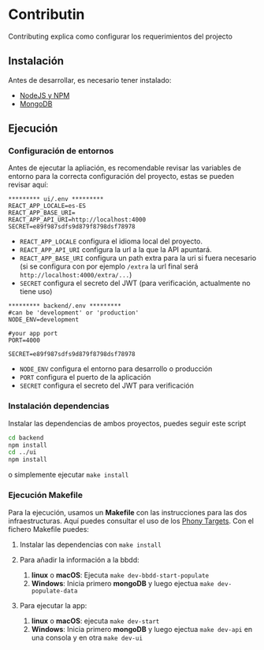 # Contributin

Contributing explica como configurar los requerimientos del projecto

## Instalación

Antes de desarrollar, es necesario tener instalado:

* [NodeJS y NPM](https://nodejs.org/)
* [MongoDB](https://www.mongodb.com)
  
## Ejecución

### Configuración de entornos

Antes de ejecutar la apliación, es recomendable revisar las variables de entorno para la correcta configuración del proyecto, estas se pueden revisar aquí:

```.env
********* ui/.env *********
REACT_APP_LOCALE=es-ES
REACT_APP_BASE_URI=
REACT_APP_API_URI=http://localhost:4000
SECRET=e89f987sdfs9d879f8798dsf78978
```

* `REACT_APP_LOCALE` configura el idioma local del proyecto.
* `REACT_APP_API_URI` configura la url a la que la API apuntará.
* `REACT_APP_BASE_URI` configura un path extra para la uri si fuera necesario (si se configura con por ejemplo `/extra` la url final será `http://localhost:4000/extra/...`)
* `SECRET` configura el secreto del JWT (para verificación, actualmente no tiene uso)

```.env
********* backend/.env *********
#can be 'development' or 'production'
NODE_ENV=development

#your app port
PORT=4000

SECRET=e89f987sdfs9d879f8798dsf78978
```

* `NODE_ENV` configura el entorno para desarrollo o producción
* `PORT` configura el puerto de la aplicación
* `SECRET` configura el secreto del JWT para verificación

### Instalación dependencias

Instalar las dependencias de ambos proyectos, puedes seguir este script

```bash
cd backend
npm install
cd ../ui
npm install
```

o simplemente ejecutar `make install`

### Ejecución Makefile

Para la ejecución, usamos un **Makefile** con las instrucciones para las dos infraestructuras. Aquí puedes consultar el uso de los [Phony Targets](https://www.gnu.org/software/make/manual/html_node/Phony-Targets.html). Con el fichero Makefile puedes:

1. Instalar las dependencias con `make install`

2. Para añadir la información a la bbdd:
   1. **linux** o **macOS**: Ejecuta `make dev-bbdd-start-populate`
   2. **Windows**: Inicia primero **mongoDB** y luego ejectua `make dev-populate-data`

3. Para ejecutar la app:
   1. **linux** o **macOS**: ejecuta `make dev-start`
   2. **Windows**: Inicia primero **mongoDB** y luego ejectua `make dev-api` en una consola y en otra `make dev-ui`
